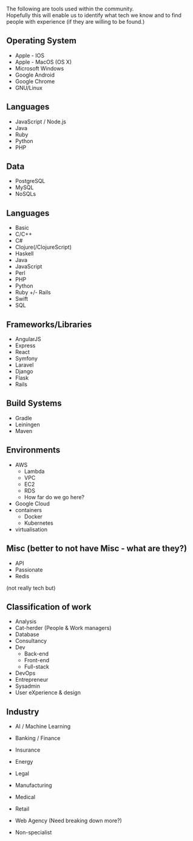 The following are tools used within the community.  
Hopefully this will enable us to identify what tech we know and to find people with experience (if they are willing to be found.)  

## Operating System

- Apple - IOS  
- Apple - MacOS (OS X)  
- Microsoft Windows  
- Google Android  
- Google Chrome  
- GNU/Linux

## Languages

- JavaScript / Node.js
- Java
- Ruby
- Python
- PHP


## Data

- PostgreSQL
- MySQL
- NoSQLs

## Languages

- Basic
- C/C++
- C#
- Clojure(/ClojureScript)
- Haskell
- Java
- JavaScript
- Perl
- PHP
- Python
- Ruby +/- Rails
- Swift
- SQL

## Frameworks/Libraries

- AngularJS
- Express
- React
- Symfony
- Laravel
- Django
- Flask
- Rails

## Build Systems
- Gradle
- Leiningen
- Maven

## Environments

- AWS
  - Lambda
  - VPC
  - EC2
  - RDS
  - How far do we go here?
- Google Cloud
- containers
  - Docker
  - Kubernetes
- virtualisation

## Misc (better to not have Misc - what are they?)
- API
- Passionate
- Redis

(not really tech but)
## Classification of work

- Analysis
- Cat-herder (People & Work managers)
- Database
- Consultancy
- Dev
  - Back-end
  - Front-end
  - Full-stack
- DevOps
- Entrepreneur
- Sysadmin
- User eXperience & design

## Industry
- AI / Machine Learning
- Banking / Finance
- Insurance
- Energy
- Legal
- Manufacturing
- Medical
- Retail
- Web Agency (Need breaking down more?)

- Non-specialist
